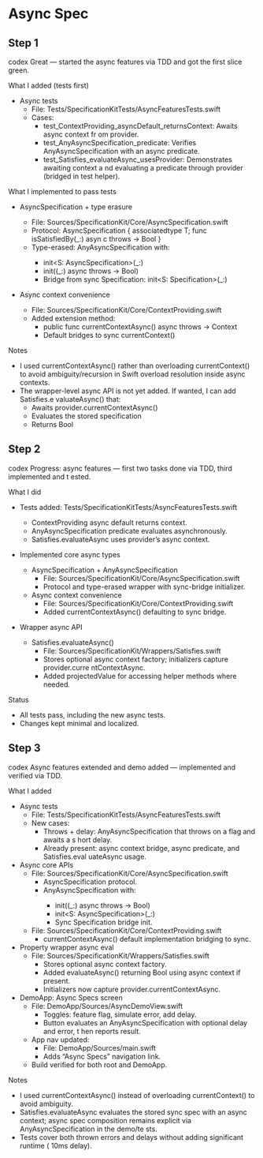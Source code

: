 # Async Spec

## Step 1

codex
Great — started the async features via TDD and got the first slice green.

What I added (tests first)
- Async tests
  - File: Tests/SpecificationKitTests/AsyncFeaturesTests.swift
  - Cases:
    - test_ContextProviding_asyncDefault_returnsContext: Awaits async context fr
om provider.
    - test_AnyAsyncSpecification_predicate: Verifies AnyAsyncSpecification with
an async predicate.
    - test_Satisfies_evaluateAsync_usesProvider: Demonstrates awaiting context a
nd evaluating a predicate through provider (bridged in test helper).

What I implemented to pass tests
- AsyncSpecification + type erasure
  - File: Sources/SpecificationKit/Core/AsyncSpecification.swift
  - Protocol: AsyncSpecification { associatedtype T; func isSatisfiedBy(_:) asyn
c throws -> Bool }
  - Type-erased: AnyAsyncSpecification<T> with:
    - init<S: AsyncSpecification>(_:)
    - init((_:) async throws -> Bool)
    - Bridge from sync Specification: init<S: Specification>(_:)

- Async context convenience
  - File: Sources/SpecificationKit/Core/ContextProviding.swift
  - Added extension method:
    - public func currentContextAsync() async throws -> Context
    - Default bridges to sync currentContext()

Notes
- I used currentContextAsync() rather than overloading currentContext() to avoid
 ambiguity/recursion in Swift overload resolution inside async contexts.
- The wrapper-level async API is not yet added. If wanted, I can add Satisfies.e
valuateAsync() that:
  - Awaits provider.currentContextAsync()
  - Evaluates the stored specification
  - Returns Bool

## Step 2

codex
Progress: async features — first two tasks done via TDD, third implemented and t
ested.

What I did
- Tests added: Tests/SpecificationKitTests/AsyncFeaturesTests.swift
  - ContextProviding async default returns context.
  - AnyAsyncSpecification predicate evaluates asynchronously.
  - Satisfies.evaluateAsync uses provider’s async context.

- Implemented core async types
  - AsyncSpecification + AnyAsyncSpecification
    - File: Sources/SpecificationKit/Core/AsyncSpecification.swift
    - Protocol and type-erased wrapper with sync-bridge initializer.
  - Async context convenience
    - File: Sources/SpecificationKit/Core/ContextProviding.swift
    - Added currentContextAsync() defaulting to sync bridge.

- Wrapper async API
  - Satisfies.evaluateAsync()
    - File: Sources/SpecificationKit/Wrappers/Satisfies.swift
    - Stores optional async context factory; initializers capture provider.curre
ntContextAsync.
    - Added projectedValue for accessing helper methods where needed.

Status
- All tests pass, including the new async tests.
- Changes kept minimal and localized.

## Step 3

codex
Async features extended and demo added — implemented and verified via TDD.

What I added
- Async tests
  - File: Tests/SpecificationKitTests/AsyncFeaturesTests.swift
  - New cases:
    - Throws + delay: AnyAsyncSpecification that throws on a flag and awaits a s
hort delay.
    - Already present: async context bridge, async predicate, and Satisfies.eval
uateAsync usage.
- Async core APIs
  - File: Sources/SpecificationKit/Core/AsyncSpecification.swift
    - AsyncSpecification protocol.
    - AnyAsyncSpecification<T> with:
      - init((_:) async throws -> Bool)
      - init<S: AsyncSpecification>(_:)
      - Sync Specification bridge init.
  - File: Sources/SpecificationKit/Core/ContextProviding.swift
    - currentContextAsync() default implementation bridging to sync.
- Property wrapper async eval
  - File: Sources/SpecificationKit/Wrappers/Satisfies.swift
    - Stores optional async context factory.
    - Added evaluateAsync() returning Bool using async context if present.
    - Initializers now capture provider.currentContextAsync.
- DemoApp: Async Specs screen
  - File: DemoApp/Sources/AsyncDemoView.swift
    - Toggles: feature flag, simulate error, add delay.
    - Button evaluates an AnyAsyncSpecification with optional delay and error, t
hen reports result.
  - App nav updated:
    - File: DemoApp/Sources/main.swift
    - Adds “Async Specs” navigation link.
  - Build verified for both root and DemoApp.

Notes
- I used currentContextAsync() instead of overloading currentContext() to avoid
ambiguity.
- Satisfies.evaluateAsync evaluates the stored sync spec with an async context;
async spec composition remains explicit via AnyAsyncSpecification in the demo/te
sts.
- Tests cover both thrown errors and delays without adding significant runtime (
10ms delay).

